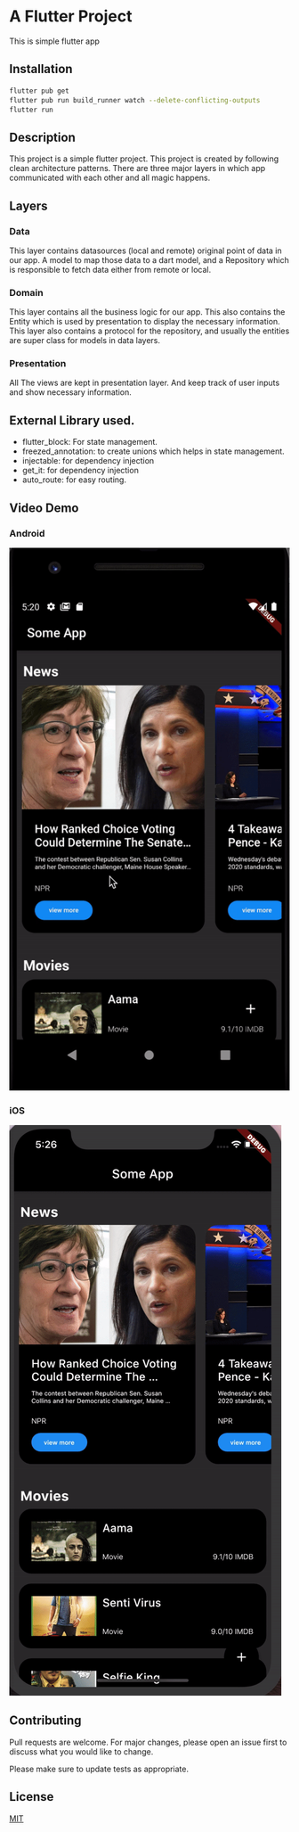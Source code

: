 # A Flutter Project

This is simple flutter app

## Installation


```bash
flutter pub get
flutter pub run build_runner watch --delete-conflicting-outputs
flutter run
```

## Description

This project is a simple flutter project. This project is created by following clean architecture patterns. There are three major layers in which app communicated with each other and all magic happens.

## Layers

### Data
This layer contains datasources (local and remote) original point of data in our app. A model to map those data to a dart model, and a Repository which is responsible to fetch data either from remote or local.

### Domain
This layer contains all the business logic for our app. This also contains the Entity which is used by presentation to display the necessary information. This layer also contains a protocol for the repository, and usually the entities are super class for models in data layers.

### Presentation
All The views are kept in presentation layer. And keep track of user inputs and show necessary information.

## External Library used.
- flutter_block: For state management.
- freezed_annotation: to create unions which helps in state management.
- injectable: for dependency injection
- get_it: for dependency injection
- auto_route: for easy routing.


## Video Demo

### Android

![](https://github.com/asisadh/flutter-awesome_project/blob/master/demo/android.gif?raw=true)

### iOS
![](https://github.com/asisadh/flutter-awesome_project/blob/master/demo/ios.gif?raw=true)


## Contributing
Pull requests are welcome. For major changes, please open an issue first to discuss what you would like to change.

Please make sure to update tests as appropriate.

## License
[MIT](https://choosealicense.com/licenses/mit/)